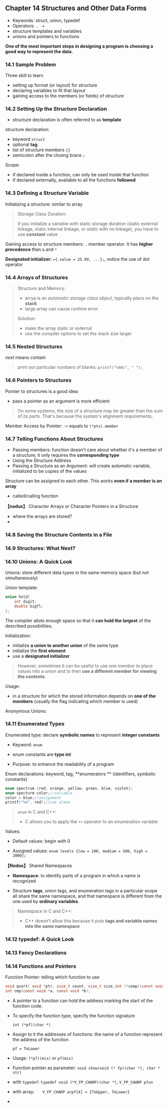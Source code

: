 ## Chapter 14 Structures and Other Data Forms

-   Keywords: struct, union, typedef
-   Operators: `. ->`
-   structure templates and variables
-   unions and pointers to functions

**One of the most important steps in designing a program is choosing a good way to represent the data.**

### 14.1 Sample Problem

Three skill to learn

-   setting up format (or layout) for structure
-   declaring variables to fit that layout
-   gaining access to the members (or fields) of structure

### 14.2 Setting Up the Structure Declaration

-   structure declaration is often referred to as **template**

structure declaration:

-   keyword `struct`
-   optional **tag**
-   list of structure members `{}`
-   semicolon after the closing brace `;`

Scope:

-   if declared inside a function, can only be used inside that function
-   if declared externally, available to all the functions **followed**

### 14.3 Defining a Structure Variable

Initializing a structure: similar to array

> Storage Class Duration:
>
> if you initialize a variable with static storage duration (static external linkage, static internal linkage, or static with no linkage), you have to use **constant** value

Gaining access to structure members: `.` member operator. It has **higher precedence** than `&` and `*`

**Designated initializer:** `={.value = 25.99, ...};`, notice the use of dot operator

### 14.4 Arrays of Structures

> Structure and Memory:
>
> -   arrya is an _automatic storage class object_, typically place on the **stack**
> -   large array can cause runtime error
>
> Solution:
>
> -   make the array static or external
> -   use the compiler options to set the stack size larger

### 14.5 Nested Structures

_nest_ means contain

> print out particular numbers of blanks: `printf("%40s", " ");`

### 14.6 Pointers to Structures

Pointer to structures is a good idea:

-   pass a pointer as an argument is more efficient

> On some systems, the size of a structure may be greater than the sum of its parts. That's because the system's alignment requirements,

Member Access by Pointer: `->` equals to `(*pts).member`

### 14.7 Telling Functions About Structures

-   Passing members: function doesn't care about whether it's a member of a structure; it only requires the **corresponding type**
-   Using the Structure Address
-   Passing a Structure as an Argument: will create automatic variable, initialized to be copies of the values

Structure can be assigned to each other. This works **even if a member is an array**

-   called/calling function

**【nodus】** Character Arrays or Character Pointers in a Structure

-   where the arrays are stored?
-

### 14.8 Saving the Structure Contents in a File

### 14.9 Structures: What Next?

### 14.10 Unions: A Quick Look

Unions: store different data types in the same memory space (but not simultaneously)

Union template:

```C
union hold{
    int digit;
    double bigfl;
};
```

The compiler allots enough space so that it **can hold the largest** of the described possibilities.

Initialization:

-   initialize **a union to another union** of the same type
-   initialize the **first element**
-   use a **designated initializer**

> However, sometimes it can be useful to use one member to place values into a union and to then **use a different member for viewing the contents**.

Usage:

-   in a structure for which the stored information depends on **one of the members** (usually the flag indicating which member is used)

Anonymous Unions:

### 14.11 Enumerated Types

Enumerated type: declare **symbolic names** to represent **integer constants**

-   Keyword: `enum`

-   enum constants are **type int**

-   Purpose: to enhance the readability of a program

Enum declarations: keyword, tag, **enumerators ** (identifiers, symbolic constants)

```C
enum spectrum {red, orange, yellow, green, blue, violet};
enum specturm color;//variable
color = blue;//assignment
printf("%d", red);//use alone
```

> `enum` in C and C++:
>
> -   C allows you to apply the `++` operator to an enumeration variable

Values:

-   Default values: begin with 0

-   Assigned values: `enum levels {low = 100, medium = 500, high = 2000};`

**【Nodus】** Shared Namespaces

-   **Namespace**: to identify parts of a program in which a name is recognized

-   Structure **tags**, union tags, and enumeration tags in a particular scope all share the same namespace, and that namespace is different from the one used by **ordinary variables**.

> Namespace in C and C++:
>
> -   C++ doesn’t allow this because it puts **tags and variable names into the same namespace**

### 14.12 typedef: A Quick Look

### 14.13 Fancy Declarations

### 14.14 Functions and Pointers

Function Pointer: telling which function to use

```C
void qsort( void *ptr, size_t count, size_t size,int (*comp)(const void *, const void *) );
int cmp(const void *a, const void *b);
```

-   A pointer to a function can hold the address marking the start of the function code.

-   To specify the function type, specify the function signature

    `int (*pf)(char *)`

-   Assign to it the addresses of functions: the name of a function represent the address of the function

    `pf = ToLower`

-   Usage: `(*pf)(mis)` or `pf(mis)`

-   Function pointer as parameter: `void show(void (* fp)(char *), char * str)`

-   with `typedef`: `typedef void (*V_FP_CHARP)(char *)`, `V_FP_CHARP pfun`

-   with array: `	V_FP_CHARP arpf[4] = {ToUpper, ToLower}`

-
